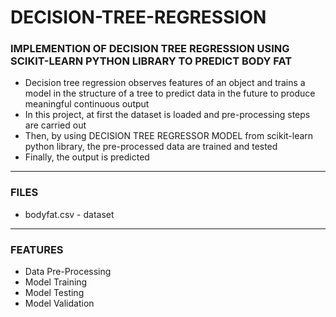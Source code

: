 # DECISION-TREE-REGRESSION

### IMPLEMENTION OF DECISION TREE REGRESSION USING SCIKIT-LEARN PYTHON LIBRARY TO PREDICT BODY FAT

- Decision tree regression observes features of an object and trains a model in the structure of a tree to predict data in the future to produce meaningful continuous output
- In this project, at first the dataset is loaded and pre-processing steps are carried out
- Then, by using DECISION TREE REGRESSOR MODEL from scikit-learn python library, the pre-processed data are trained and tested
- Finally, the output is predicted

-----

### FILES

- bodyfat.csv - dataset

-----

### FEATURES

- Data Pre-Processing
- Model Training
- Model Testing
- Model Validation

